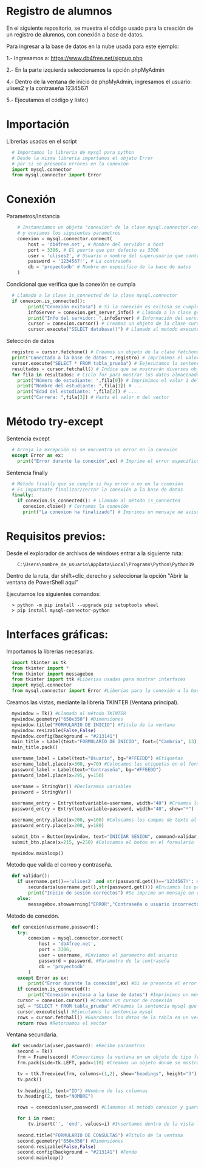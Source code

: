 # Registro de alumnos
En el siguiente repositorio, se muestra el código usado para la creación de un registro de alumnos, con conexión a base de datos.

Para ingresar a la base de datos en la nube usada para este ejemplo:

1.- Ingresamos a: https://www.db4free.net/signup.php

2.- En la parte izquierda seleccionamos la opción phpMyAdmin

4.- Dentro de la ventana de inicio de phpMyAdmin, ingresamos el usuario: ulises2 y la contraseña 1234567!

5.- Ejecutamos el código y listo:)

# Importación
Librerias usadas en el script
```python
  # Importamos la libreria de mysql para python
  # Desde la misma libreria importamos el objeto Error
  # por si se presenta errores en la conexión
  import mysql.connector
  from mysql.connector import Error
```
# Conexión

Parametros/Instancia
```python
    # Instanciamos un objeto "conexión" de la clase mysql.connector.connect
    # y enviamos los siguientes parametros
    conexion = mysql.connector.connect(
        host = 'db4free.net', # Nombre del servidor o host
        port = 3306, # El puerto que por defecto es 3306
        user = 'ulises2', # Usuario o nombre del superusuario que controla el gestor
        password = '1234567!', # La contraseña
        db = 'proyectodb' # Nombre en especifico de la base de datos
    )
```

Condicional que verifica que la conexión se cumpla
```python
  # Llamado a la clase is_connected de la clase mysql.connector
  if conexion.is_connected():
        print("Conexión exitosa") # Si la conexión es exitosa se cumple la condición
        infoServer = conexion.get_server_info() # Llamado a la clase get_server_info 
        print("Info del servidor: ",infoServer) # Información del servidor en el que se hostea
        cursor = conexion.cursor() # Creamos un objeto de la clase cursor para seleccionar datos
        cursor.execute("SELECT database()") # Llamado al metodo execute, el parametro es en comillas ya que se envia una cadena de texto que recibirá el gestor
```
        
Selección de datos
```python
  registro = cursor.fetchone() # Creamos un objeto de la clase fetchone que indica que solo se obtendrá un valor de una tabla
  print("Conectado a la base de datos ",registro) # Imprimimos el valor de la variable que guarda el nombre de la base de datos
  cursor.execute("SELECT * FROM tabla_prueba") # Eejecutamos la sentencia que le mandaremos al gestor
  resultados = cursor.fetchall() # Indica que se mostrarán diversos objetos de una tabla
  for fila in resultados: # Ciclo for para mostrar los datos almacenados en un vector por cada registro
    print("Número de estudiante: ",fila[0]) # Imprimimos el valor 1 del vetor
    print("Nombre del estudiante: ",fila[1]) # ...
    print("Edad del estudiante: ",fila[2]) # ...
    print("Carrera: ",fila[3]) # Hasta el valor n del vector
```
# Método try-except
Sentencia except
```python
  # Arroja la excepción si se encuentra un error en la conexión
  except Error as ex:
    print("Error durante la conexión",ex) # Imprime el error especifico
```  
Sentencia finally
```python
  # Método finally que se cumple si hay error o no en la conexión
  # Es importante finalizar/cerrar la conexión a la base de datos 
  finally:
    if conexion.is_connected(): # Llamado al método is_connected
      conexion.close() # Cerramos la conexión
      print("La conexion ha finalizado") # Imprimos un mensaje de aviso
```

# Requisitos previos:
Desde el explorador de archivos de windows entrar a la siguiente ruta:

        C:\Users\nombre_de_usuario\AppData\Local\Programs\Python\Python39

Dentro de la ruta, dar shift+clic_derecho y seleccionar la opción "Abrir la ventana de PowerShell aquí"

Ejecutamos los siguientes comandos:
```
  > python -m pip install --upgrade pip setuptools wheel
  > pip install mysql-connector-python
```
# Interfaces gráficas:
Importamos la librerias necesarias.
```python
  import tkinter as tk
  from tkinter import *
  from tkinter import messagebox
  from tkinter import ttk #Liberias usadas para mostrar interfaces
  import mysql.connector
  from mysql.connector import Error #Liberias para la conexión a la base de datos
```

Creamos las vistas, mediante la libreria TKINTER (Ventana principal).
```python
  mywindow = Tk() #Llamado al método TKINTER
  mywindow.geometry("650x350") #Dimensiones
  mywindow.title("FORMULARIO DE INICIO") #Titulo de la ventana
  mywindow.resizable(False,False)
  mywindow.config(background = "#213141")
  main_title = Label(text="FORMULARIO DE INICIO", font=("Cambria", 13), bg="#56CD63", fg="white", width="550", height="2")
  main_title.pack()

  username_label = Label(text="Usuario", bg="#FFEEDD") #Etiquetas
  username_label.place(x=300, y=70) #Colocamos las etiquetas en el formulario
  password_label = Label(text="Contraseña", bg="#FFEEDD")
  password_label.place(x=295, y=150)

  username = StringVar() #Declaramos variables
  password = StringVar()
  
  username_entry = Entry(textvariable=username, width="40") #Creamos los campos de texto
  password_entry = Entry(textvariable=password, width="40", show="*")

  username_entry.place(x=200, y=100) #Colocamos los campos de texto al formulario
  password_entry.place(x=200, y=180)

  submit_btn = Button(mywindow, text="INICIAR SESION", command=validar, width="30", height="2", bg="#00CD63") #Creamos un botón para enviar los datos llaciendo llamado al metodo validar
  submit_btn.place(x=215, y=250) #Colocamos el botón en el formulario

  mywindow.mainloop()
```

Metodo que valida el correo y contraseña.
```python
  def validar():
    if username.get()=='ulises2' and str(password.get())=='1234567!': #Verificamos si el usuario y contraseña sean correctos
        secundaria(username.get(),str(password.get())) #Enviamos los parametros del nombre y usuario a la segunda ventana
        print("Inicio de sesión correctos") #Se imprime un mensaje en consola
    else:
        messagebox.showwarning("ERROR","Contraseña o usuario incorrectos") #Abrimos la ventana emergente de error
```

Método de conexión.
```python
  def conexion(username,password):
    try:
        conexion = mysql.connector.connect(
            host = 'db4free.net',
            port = 3306,
            user = username, #Enviamos el parametro del usuario
            password = password, #Parametro de la contraseña
            db = 'proyectodb'
        )
    except Error as ex:
        print("Error durante la conexión",ex) #Si se presenta el error en la conexión, imprimimos el siguiente mensaje
    if conexion.is_connected():
        print("Conexión exitosa a la base de datos") #Imprimimos un mensaje en consola
    cursor = conexion.cursor() #Creamos un cursor de conexión
    sql = "SELECT * FROM tabla_prueba" #Creamos la sentencia mysql que ejecutará el cursor
    cursor.execute(sql) #Ejecutamos la sentencia mysql
    rows = cursor.fetchall() #Guardamos los datos de la tabla en un vector
    return rows #Retornamos el vector
```

Ventana secundaria.
```python
  def secundaria(user,password): #Recibe parametros
    second = Tk()
    frm = Frame(second) #Convertimos la ventana en un objeto de tipo frame 
    frm.pack(side=tk.LEFT, padx=110) #Creamos un objeto donde se mostrará la tabla

    tv = ttk.Treeview(frm, columns=(1,2), show="headings", height="3") #Mostramos la tabla mediante una vista de arbol
    tv.pack()
 
    tv.heading(1, text="ID") #Nombre de las columnas
    tv.heading(2, text="NOMBRE")

    rows = conexion(user,password) #Llamamos al metodo conexion y guardamos el resultado de este

    for i in rows:
        tv.insert('', 'end', values=i) #Insertamos dentro de la vista los valores del vector
    
    second.title("FORMULARIO DE CONSULTAS") #Titulo de la ventana
    second.geometry("650x350") #Dimensiones
    second.resizable(False,False) 
    second.config(background = "#213141") #Fondo
    second.mainloop()
```




